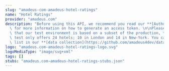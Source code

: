 ```yaml
---
slug: "amadeus-com-amadeus-hotel-ratings"
name: "Hotel Ratings"
provider: "amadeus.com"
description: "Before using this API, we recommend you read our **[Authorization Guide](https://developers.amadeus.com/self-service/apis-docs/guides/authorization-262)**\
  \ for more information on how to generate an access token. \n\nPlease also be aware\
  \ that our test environment is based on a subset of the production, this API in\
  \ test only offers 24 hotels; 10 in London and 14 in New-York. You can find the\
  \ list in our **[data collection](https://github.com/amadeus4dev/data-collection)**.\n"
logo: "amadeus.com-amadeus-hotel-ratings-logo.svg"
logoMediaType: "image/svg+xml"
tags: []
stubs: "amadeus.com-amadeus-hotel-ratings-stubs.json"
---
```

